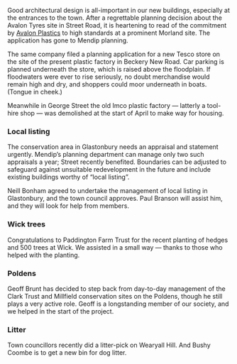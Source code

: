 Good architectural design is all-important in our new buildings,
especially at the entrances to the town. After a regrettable planning
decision about the Avalon Tyres site in Street Road, it is heartening to
read of the commitment by [Avalon Plastics](morland.php) to high
standards at a prominent Morland site. The application has gone to
Mendip planning. 

The same company filed a planning application for a new Tesco store on
the site of the present plastic factory in Beckery New Road. Car parking
is planned underneath the store, which is raised above the floodplain.
If floodwaters were ever to rise seriously, no doubt merchandise would
remain high and dry, and shoppers could moor underneath in boats.
(Tongue in cheek.)

Meanwhile in George Street the old Imco plastic factory — latterly a
tool-hire shop — was demolished at the start of April to make way for
housing.

### Local listing

The conservation area in Glastonbury needs an
appraisal and statement urgently. Mendip’s planning department can
manage only two such appraisals a year; Street recently benefited.
Boundaries can be adjusted to safeguard against unsuitable redevelopment
in the future and include existing buildings worthy of “local listing”.

Neill Bonham agreed to undertake the management of local listing in
Glastonbury, and the town council approves. Paul Branson will assist
him, and they will look for help from members.

### Wick trees

Congratulations to Paddington Farm Trust for the
recent planting of hedges and 500 trees at Wick. We assisted in a small
way — thanks to those who helped with the planting.

### Poldens

Geoff Brunt has decided to step back from day-to-day
management of the Clark Trust and Millfield conservation sites on the
Poldens, though he still plays a very active role. Geoff is a
longstanding member of our society, and we helped in the start of the
project.

### Litter

Town councillors recently did a litter-pick on Wearyall Hill.
And Bushy Coombe is to get a new bin for dog litter.
